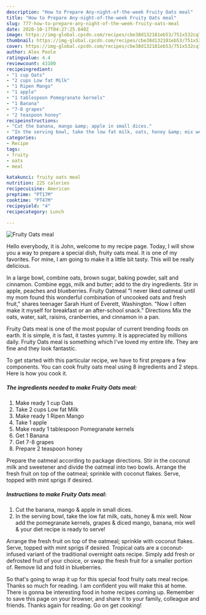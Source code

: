 ```yaml
---
description: "How to Prepare Any-night-of-the-week Fruity Oats meal"
title: "How to Prepare Any-night-of-the-week Fruity Oats meal"
slug: 777-how-to-prepare-any-night-of-the-week-fruity-oats-meal
date: 2020-10-17T04:27:25.640Z
image: https://img-global.cpcdn.com/recipes/cbe38d132181eb53/751x532cq70/fruity-oats-meal-recipe-main-photo.jpg
thumbnail: https://img-global.cpcdn.com/recipes/cbe38d132181eb53/751x532cq70/fruity-oats-meal-recipe-main-photo.jpg
cover: https://img-global.cpcdn.com/recipes/cbe38d132181eb53/751x532cq70/fruity-oats-meal-recipe-main-photo.jpg
author: Alex Poole
ratingvalue: 4.4
reviewcount: 43100
recipeingredient:
- "1 cup Oats"
- "2 cups Low fat Milk"
- "1 Ripen Mango"
- "1 apple"
- "1 tablespoon Pomegranate kernels"
- "1 Banana"
- "7-8 grapes"
- "2 teaspoon honey"
recipeinstructions:
- "Cut the banana, mango &amp; apple in small dices."
- "In the serving bowl, take the low fat milk, oats, honey &amp; mix well. Now add the pomegranate kernels, grapes &amp; diced mango, banana, mix well &amp; your diet recipe is ready to serve!"
categories:
- Recipe
tags:
- fruity
- oats
- meal

katakunci: fruity oats meal 
nutrition: 225 calories
recipecuisine: American
preptime: "PT17M"
cooktime: "PT47M"
recipeyield: "4"
recipecategory: Lunch

---
```



![Fruity Oats meal](https://img-global.cpcdn.com/recipes/cbe38d132181eb53/751x532cq70/fruity-oats-meal-recipe-main-photo.jpg)

Hello everybody, it is John, welcome to my recipe page. Today, I will show you a way to prepare a special dish, fruity oats meal. It is one of my favorites. For mine, I am going to make it a little bit tasty. This will be really delicious.

In a large bowl, combine oats, brown sugar, baking powder, salt and cinnamon. Combine eggs, milk and butter; add to the dry ingredients. Stir in apple, peaches and blueberries. Fruity Oatmeal &#34;I never liked oatmeal until my mom found this wonderful combination of uncooked oats and fresh fruit,&#34; shares teenager Sarah Hunt of Everett, Washington. &#34;Now I often make it myself for breakfast or an after-school snack.&#34; Directions Mix the oats, water, salt, raisins, cranberries, and cinnamon in a pan.

Fruity Oats meal is one of the most popular of current trending foods on earth. It is simple, it is fast, it tastes yummy. It is appreciated by millions daily. Fruity Oats meal is something which I've loved my entire life. They are fine and they look fantastic.


To get started with this particular recipe, we have to first prepare a few components. You can cook fruity oats meal using 8 ingredients and 2 steps. Here is how you cook it.

<!--inarticleads1-->

##### The ingredients needed to make Fruity Oats meal:

1. Make ready 1 cup Oats
1. Take 2 cups Low fat Milk
1. Make ready 1 Ripen Mango
1. Take 1 apple
1. Make ready 1 tablespoon Pomegranate kernels
1. Get 1 Banana
1. Get 7-8 grapes
1. Prepare 2 teaspoon honey


Prepare the oatmeal according to package directions. Stir in the coconut milk and sweetener and divide the oatmeal into two bowls. Arrange the fresh fruit on top of the oatmeal; sprinkle with coconut flakes. Serve, topped with mint sprigs if desired. 

<!--inarticleads2-->

##### Instructions to make Fruity Oats meal:

1. Cut the banana, mango &amp; apple in small dices.
1. In the serving bowl, take the low fat milk, oats, honey &amp; mix well. Now add the pomegranate kernels, grapes &amp; diced mango, banana, mix well &amp; your diet recipe is ready to serve!


Arrange the fresh fruit on top of the oatmeal; sprinkle with coconut flakes. Serve, topped with mint sprigs if desired. Tropical oats are a coconut-infused variant of the traditional overnight oats recipe. Simply add fresh or defrosted fruit of your choice, or swap the fresh fruit for a smaller portion of. Remove lid and fold in blueberries. 

So that's going to wrap it up for this special food fruity oats meal recipe. Thanks so much for reading. I am confident you will make this at home. There is gonna be interesting food in home recipes coming up. Remember to save this page on your browser, and share it to your family, colleague and friends. Thanks again for reading. Go on get cooking!
